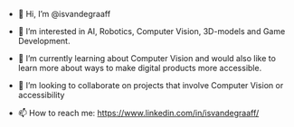 - 👋 Hi, I’m @isvandegraaff
- 👀 I’m interested in AI, Robotics, Computer Vision, 3D-models and Game Development. 
  
- 🌱 I’m currently learning about Computer Vision and would also like to learn more about ways to make digital products more accessible.
- 💞️ I’m looking to collaborate on projects that involve Computer Vision or accessibility
- 📫 How to reach me: https://www.linkedin.com/in/isvandegraaff/



